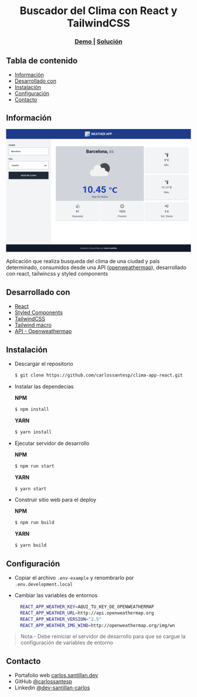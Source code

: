 <h1 align="center">Buscador del Clima con React y TailwindCSS</h1>

<div align="center">
  <h3>
    <a href="https://clima-app-react-cse.netlify.app/">
      Demo
    </a>
    <span> | </span>
    <a href="https://github.com/carlossantesp/clima-app-react">
      Solución
    </a>
    <span>
  </h3>
</div>

## Tabla de contenido

- [Información](#información)
- [Desarrollado con](#desarrollado-con)
- [Instalación](#instalación)
- [Configuración](#configuracion)
- [Contacto](#contacto)

## Información

![screenshot](./screenshot.png)

Aplicación que realiza busqueda del clima de una ciudad y país determinado, consumidos desde una API ([openweathermap](https://openweathermap.org/)), desarrollado con react, tailwincss y styled components

## Desarrollado con

- [React](https://es.reactjs.org/docs/getting-started.html)
- [Styled Components](https://styled-components.com/docs)
- [TailwindCSS](https://tailwindcss.com/docs)
- [Tailwind macro](https://www.npmjs.com/package/twin.macro?activeTab=readme)
- [API - Openweathermap](https://openweathermap.org/)

## Instalación

- Descargar el repositorio
  ```bash
  $ git clone https://github.com/carlossantesp/clima-app-react.git
  ```
- Instalar las dependecias

  **NPM**
  ```bash
  $ npm install
  ```

  **YARN**
  ```bash
  $ yarn install
  ```
- Ejecutar servidor de desarrollo

  **NPM**
  ```bash
  $ npm run start
  ```

  **YARN**
  ```bash
  $ yarn start
  ```
- Construir sitio web para el deploy

  **NPM**
  ```bash
  $ npm run build
  ```

  **YARN**
  ```bash
  $ yarn build
  ```
## Configuración

- Copiar el archivo `.env-example` y renombrarlo por `.env.development.local`

- Cambiar las variables de entornos

  ```bash
    REACT_APP_WEATHER_KEY=AQUI_TU_KEY_DE_OPENWEATHERMAP
    REACT_APP_WEATHER_URL=http://api.openweathermap.org
    REACT_APP_WEATHER_VERSION="2.5"
    REACT_APP_WEATHER_IMG_WIND=http://openweathermap.org/img/wn
  ```

> Nota.- Debe reiniciar el servidor de desarrollo para que se cargue la configuración de variables de entorno
## Contacto

- Portafolio web [carlos.santillan.dev](https://carlos.santillan.dev)
- GitHub [@carlossantesp](https://github.com/carlossantesp)
- Linkedin [@dev-santillan-carlos](https://www.linkedin.com/in/dev-santillan-carlos)
